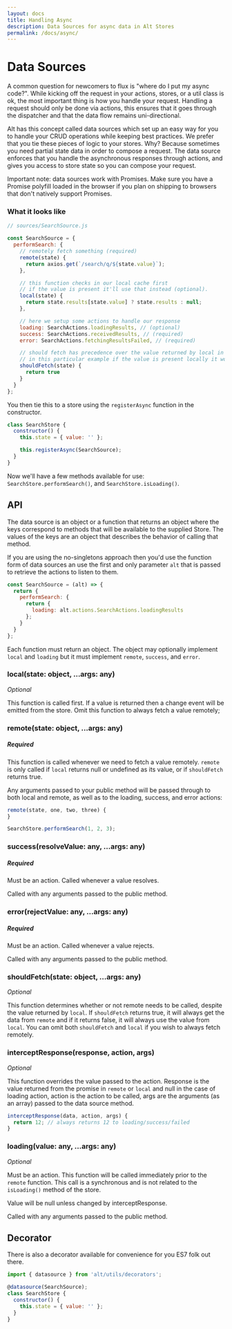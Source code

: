 ```yaml
---
layout: docs
title: Handling Async
description: Data Sources for async data in Alt Stores
permalink: /docs/async/
---
```


# Data Sources

A common question for newcomers to flux is "where do I put my async code?". While kicking off the request in your actions, stores, or a util class is ok, the most important thing is how you handle your request. Handling a request should only be done via actions, this ensures that it goes through the dispatcher and that the data flow remains uni-directional.

Alt has this concept called data sources which set up an easy way for you to handle your CRUD operations while keeping best practices. We prefer that you tie these pieces of logic to your stores. Why? Because sometimes you need partial state data in order to compose a request. The data source enforces that you handle the asynchronous responses through actions, and gives you access to store state so you can compose your request.

Important note: data sources work with Promises. Make sure you have a Promise polyfill loaded in the browser if you plan on shipping to browsers that don't natively support Promises.

### What it looks like

```js
// sources/SearchSource.js

const SearchSource = {
  performSearch: {
    // remotely fetch something (required)
    remote(state) {
      return axios.get(`/search/q/${state.value}`);
    },

    // this function checks in our local cache first
    // if the value is present it'll use that instead (optional).
    local(state) {
      return state.results[state.value] ? state.results : null;
    },

    // here we setup some actions to handle our response
    loading: SearchActions.loadingResults, // (optional)
    success: SearchActions.receivedResults, // (required)
    error: SearchActions.fetchingResultsFailed, // (required)

    // should fetch has precedence over the value returned by local in determining whether remote should be called
    // in this particular example if the value is present locally it would return but still fire off the remote request (optional)
    shouldFetch(state) {
      return true
    }
  }
};
```

You then tie this to a store using the `registerAsync` function in the constructor.

```js
class SearchStore {
  constructor() {
    this.state = { value: '' };

    this.registerAsync(SearchSource);
  }
}
```

Now we'll have a few methods available for use: `SearchStore.performSearch()`, and `SearchStore.isLoading()`.

## API

The data source is an object or a function that returns an object where the keys correspond to methods that will be available to the supplied Store. The values of the keys are an object that describes the behavior of calling that method.

If you are using the no-singletons approach then you'd use the function form of data sources an use the first and only parameter `alt` that is passed to retrieve the actions to listen to them.

```js
const SearchSource = (alt) => {
  return {
    performSearch: {
      return {
        loading: alt.actions.SearchActions.loadingResults
      };
    }
  }
};
```

Each function must return an object. The object may optionally implement `local` and `loading` but it must implement `remote`, `success`, and `error`.

### local(state: object, ...args: any)
_Optional_

This function is called first. If a value is returned then a change event will be emitted from the store. Omit this function to always fetch a value remotely;

### remote(state: object, ...args: any)
##### Required

This function is called whenever we need to fetch a value remotely. `remote` is only called if `local` returns null or undefined as its value, or if `shouldFetch` returns true.

Any arguments passed to your public method will be passed through to both local and remote, as well as to the loading, success, and error actions:

```js
remote(state, one, two, three) {
}

SearchStore.performSearch(1, 2, 3);
```

### success(resolveValue: any, ...args: any)
##### Required

Must be an action. Called whenever a value resolves.

Called with any arguments passed to the public method.

### error(rejectValue: any, ...args: any)
##### Required

Must be an action. Called whenever a value rejects.

Called with any arguments passed to the public method.

### shouldFetch(state: object, ...args: any)
_Optional_

This function determines whether or not remote needs to be called, despite the value returned by `local`. If `shouldFetch` returns true, it will always get the data from `remote` and if it returns false, it will always use the value from `local`. You can omit both `shouldFetch` and `local` if you wish to always fetch remotely.

### interceptResponse(response, action, args)
_Optional_

This function overrides the value passed to the action. Response is the value returned from the promise in `remote` or `local` and null in the case of loading action, action is the action to be called, args are the arguments (as an array) passed to the data source method.

```js
interceptResponse(data, action, args) {
  return 12; // always returns 12 to loading/success/failed
}
```

### loading(value: any, ...args: any)
_Optional_

Must be an action. This function will be called immediately prior to the `remote` function. This call is a synchronous  and is not related to the `isLoading()` method of the store.

Value will be null unless changed by interceptResponse.

Called with any arguments passed to the public method.

## Decorator

There is also a decorator available for convenience for you ES7 folk out there.

```js
import { datasource } from 'alt/utils/decorators';

@datasource(SearchSource);
class SearchStore {
  constructor() {
    this.state = { value: '' };
  }
}
```
